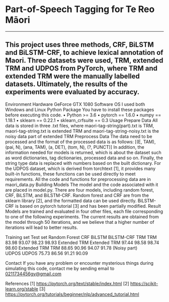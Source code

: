 # Part-of-Speech Tagging for Te Reo Māori
---
This project uses three methods, CRF, BiLSTM and BiLSTM-CRF, to achieve lexical annotation of Maori. Three datasets were used, TRM, extended TRM and UDPOS from PyTorch, where TRM and extended TRM were the manually labelled datasets. Ultimately, the results of the experiments were evaluated by accuracy.
---
Environment
Hardware
GeForce GTX 1080
Software
OS
I used both Windows and Linux
Python Package
You have to install these packages before executing this code.
•	Python >= 3.6
•	pytorch == 1.6.0
•	numpy == 1.18.1
•	sklearn == 0.22.1
•	sklearn_crfsuite == 0.3
Usage
Prepare Data
All data is stored in three .txt files, where maori-tag-string(part).txt is TRM, maori-tag-string.txt is extended TRM and maori-tag-string-noisy.txt is the noisy data part of extended TRM
Preprocess Data
The data need to be processed and the format of the processed data is as follows:
[(E, TAM), (pai, N), (ana, TAM), (a, DET), (tom, N), (?, PUNCT)]
In addition, the information needed for models is returned, which is about the dataset such as word dictionaries, tag dictionaries, processed data and so on. Finally, the string type data is replaced with numbers based on the built dictionary. 
For the UDPOS dataset, which is derived from torchtext [1], it provides many built-in functions, these functions can be used directly to meet requirements.
All the code and functions for preprocessing data are in maori_data.py
Building Models
The model and the code associated with it are placed in model.py. There are four models, including random forest, CRF, BiLSTM, and BiLSTM-CRF. Random forest and CRF are from the sklearn library [2], and the formatted data can be used directly. BiLSTM-CRF is based on pytorch tutorial [3] and has been partially modified.
Result
Models are trained and evaluated in four other files, each file corresponding to one of the following experiments. The current results are obtained from the model through 50 iterations, and we believe that a higher number of iterations will lead to better results.

Training set	Test set	Random Forest	CRF	BiLSTM	BiLSTM-CRF
TRM	        TRM	        83.98	        93.07	98.23	98.93
Extended TRM	Extended TRM	97.44	        98.58	98.74	98.60
Extended TRM    TRM	        88.65	        90.96	94.07	91.78
(Noisy part)	
UDPOS	        UDPOS	        75.73	        86.56	91.21	90.09

Contact
If you have any problem or encounter mysterious things during simulating this code, contact me by sending email to 0211734456gy@gmail.com

References
[1]	https://pytorch.org/text/stable/index.html
[2]	https://scikit-learn.org/stable
[3]	https://pytorch.org/tutorials/beginner/nlp/advanced_tutorial.html
